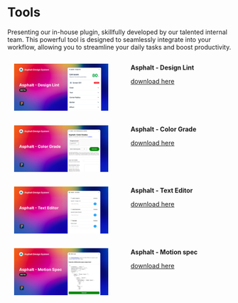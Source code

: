 <style>
.columns {
  display: flex;
}

.column {
    width: 50%;
  flex: 1;
  padding: 10px;
  margin: 5px;
}

</style>



# Tools
Presenting our in-house plugin, skillfully developed by our talented internal team. This powerful tool is designed to seamlessly integrate into your workflow, allowing you to streamline your daily tasks and boost productivity.

<div class="columns">
  <div class="column">
  <img width="554" alt="Screen Shot 2022-06-17 at 21 06 43" src="./public/image-4.png">
  </div>
  <div class="column">
    <strong>Asphalt - Design Lint</strong>
    <p><a href="">download here</a></p>
  </div>
</div>
<div class="columns">
  <div class="column">
  <img width="554" alt="Screen Shot 2022-06-17 at 21 06 43" src="./public/image-5.png">
  </div>
  <div class="column">
    <strong>Asphalt - Color Grade</strong>
    <p><a href="">download here</a></p>
  </div>
</div>
<div class="columns">
  <div class="column">
   <img width="554" alt="Screen Shot 2022-06-17 at 21 06 43" src="./public/image-6.png">
  </div>
  <div class="column">
     <strong>Asphalt - Text Editor</strong>
     <p><a href="">download here</a></p>
  </div>
</div>
<div class="columns">
  <div class="column">
   <img width="554" alt="Screen Shot 2022-06-17 at 21 06 43" src="./public/image-7.png">
  </div>
  <div class="column">
     <strong>Asphalt - Motion spec</strong>
     <p><a href="">download here</a></p>
  </div>
</div>





